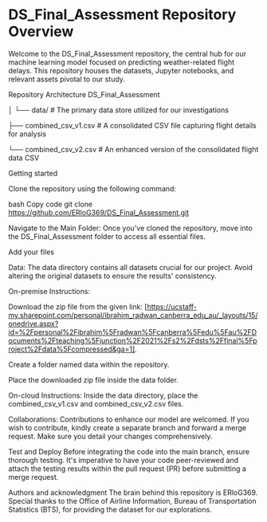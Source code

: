 # DS_Final_Assessment Repository Overview
Welcome to the DS_Final_Assessment repository, the central hub for our machine learning model focused on predicting weather-related flight delays. This repository houses the datasets, Jupyter notebooks, and relevant assets pivotal to our study.

Repository Architecture
DS_Final_Assessment

│
└── data/ # The primary data store utilized for our investigations

├── combined_csv_v1.csv # A consolidated CSV file capturing flight details for analysis

└── combined_csv_v2.csv # An enhanced version of the consolidated flight data CSV

Getting started

Clone the repository using the following command:

bash
Copy code
git clone https://github.com/ERloG369/DS_Final_Assessment.git

Navigate to the Main Folder:
Once you've cloned the repository, move into the DS_Final_Assessment folder to access all essential files.

Add your files

Data:
The data directory contains all datasets crucial for our project. Avoid altering the original datasets to ensure the results' consistency.

On-premise Instructions:

Download the zip file from the given link: [https://ucstaff-my.sharepoint.com/personal/ibrahim_radwan_canberra_edu_au/_layouts/15/onedrive.aspx?id=%2Fpersonal%2Fibrahim%5Fradwan%5Fcanberra%5Fedu%5Fau%2FDocuments%2Fteaching%5Fjunction%2F2021%2Fs2%2Fdsts%2Ffinal%5Fproject%2Fdata%5Fcompressed&ga=1].

Create a folder named data within the repository.

Place the downloaded zip file inside the data folder.

On-cloud Instructions:
Inside the data directory, place the combined_csv_v1.csv and combined_csv_v2.csv files.

Collaborations:
Contributions to enhance our model are welcomed. If you wish to contribute, kindly create a separate branch and forward a merge request. Make sure you detail your changes comprehensively.

Test and Deploy
Before integrating the code into the main branch, ensure thorough testing. It's imperative to have your code peer-reviewed and attach the testing results within the pull request (PR) before submitting a merge request.

Authors and acknowledgment
The brain behind this repository is ERloG369. Special thanks to the Office of Airline Information, Bureau of Transportation Statistics (BTS), for providing the dataset for our explorations.
